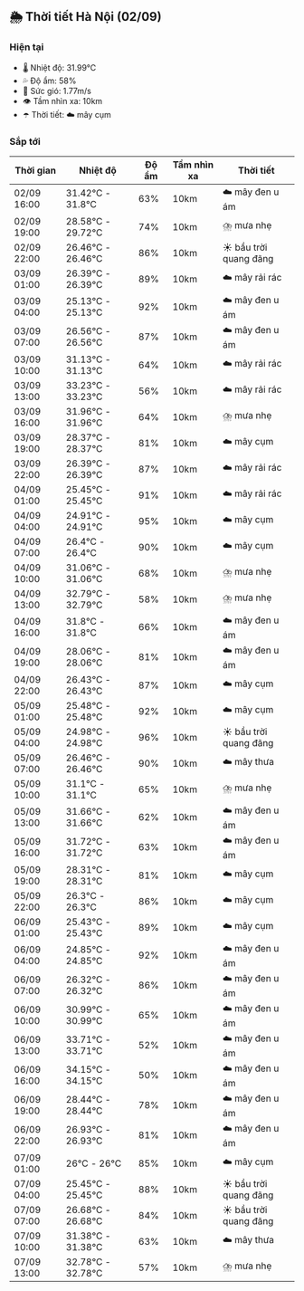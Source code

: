 ## 🌦️ Thời tiết Hà Nội (02/09)

### Hiện tại

- 🌡️ Nhiệt độ: 31.99℃
- 💦 Độ ẩm: 58%
- 💨 Sức gió: 1.77m/s
- 👁️ Tầm nhìn xa: 10km
- ☂️ Thời tiết: ☁️ mây cụm

### Sắp tới

| Thời gian | Nhiệt độ | Độ ẩm | Tầm nhìn xa | Thời tiết |
| --- | --- | --- | --- | --- |
| 02/09 16:00 | 31.42℃ - 31.8℃ | 63% | 10km | ☁️ mây đen u ám |
| 02/09 19:00 | 28.58℃ - 29.72℃ | 74% | 10km | ⛈️ mưa nhẹ |
| 02/09 22:00 | 26.46℃ - 26.46℃ | 86% | 10km | ☀️ bầu trời quang đãng |
| 03/09 01:00 | 26.39℃ - 26.39℃ | 89% | 10km | ☁️ mây rải rác |
| 03/09 04:00 | 25.13℃ - 25.13℃ | 92% | 10km | ☁️ mây đen u ám |
| 03/09 07:00 | 26.56℃ - 26.56℃ | 87% | 10km | ☁️ mây đen u ám |
| 03/09 10:00 | 31.13℃ - 31.13℃ | 64% | 10km | ☁️ mây rải rác |
| 03/09 13:00 | 33.23℃ - 33.23℃ | 56% | 10km | ☁️ mây rải rác |
| 03/09 16:00 | 31.96℃ - 31.96℃ | 64% | 10km | ⛈️ mưa nhẹ |
| 03/09 19:00 | 28.37℃ - 28.37℃ | 81% | 10km | ☁️ mây cụm |
| 03/09 22:00 | 26.39℃ - 26.39℃ | 87% | 10km | ☁️ mây rải rác |
| 04/09 01:00 | 25.45℃ - 25.45℃ | 91% | 10km | ☁️ mây rải rác |
| 04/09 04:00 | 24.91℃ - 24.91℃ | 95% | 10km | ☁️ mây cụm |
| 04/09 07:00 | 26.4℃ - 26.4℃ | 90% | 10km | ☁️ mây cụm |
| 04/09 10:00 | 31.06℃ - 31.06℃ | 68% | 10km | ⛈️ mưa nhẹ |
| 04/09 13:00 | 32.79℃ - 32.79℃ | 58% | 10km | ⛈️ mưa nhẹ |
| 04/09 16:00 | 31.8℃ - 31.8℃ | 66% | 10km | ☁️ mây đen u ám |
| 04/09 19:00 | 28.06℃ - 28.06℃ | 81% | 10km | ☁️ mây đen u ám |
| 04/09 22:00 | 26.43℃ - 26.43℃ | 87% | 10km | ☁️ mây cụm |
| 05/09 01:00 | 25.48℃ - 25.48℃ | 92% | 10km | ☁️ mây cụm |
| 05/09 04:00 | 24.98℃ - 24.98℃ | 96% | 10km | ☀️ bầu trời quang đãng |
| 05/09 07:00 | 26.46℃ - 26.46℃ | 90% | 10km | ☁️ mây thưa |
| 05/09 10:00 | 31.1℃ - 31.1℃ | 65% | 10km | ⛈️ mưa nhẹ |
| 05/09 13:00 | 31.66℃ - 31.66℃ | 62% | 10km | ☁️ mây đen u ám |
| 05/09 16:00 | 31.72℃ - 31.72℃ | 63% | 10km | ☁️ mây đen u ám |
| 05/09 19:00 | 28.31℃ - 28.31℃ | 81% | 10km | ☁️ mây cụm |
| 05/09 22:00 | 26.3℃ - 26.3℃ | 86% | 10km | ☁️ mây cụm |
| 06/09 01:00 | 25.43℃ - 25.43℃ | 89% | 10km | ☁️ mây cụm |
| 06/09 04:00 | 24.85℃ - 24.85℃ | 92% | 10km | ☁️ mây đen u ám |
| 06/09 07:00 | 26.32℃ - 26.32℃ | 86% | 10km | ☁️ mây đen u ám |
| 06/09 10:00 | 30.99℃ - 30.99℃ | 65% | 10km | ☁️ mây đen u ám |
| 06/09 13:00 | 33.71℃ - 33.71℃ | 52% | 10km | ☁️ mây đen u ám |
| 06/09 16:00 | 34.15℃ - 34.15℃ | 50% | 10km | ☁️ mây đen u ám |
| 06/09 19:00 | 28.44℃ - 28.44℃ | 78% | 10km | ☁️ mây đen u ám |
| 06/09 22:00 | 26.93℃ - 26.93℃ | 81% | 10km | ☁️ mây đen u ám |
| 07/09 01:00 | 26℃ - 26℃ | 85% | 10km | ☁️ mây cụm |
| 07/09 04:00 | 25.45℃ - 25.45℃ | 88% | 10km | ☀️ bầu trời quang đãng |
| 07/09 07:00 | 26.68℃ - 26.68℃ | 84% | 10km | ☀️ bầu trời quang đãng |
| 07/09 10:00 | 31.38℃ - 31.38℃ | 63% | 10km | ☁️ mây thưa |
| 07/09 13:00 | 32.78℃ - 32.78℃ | 57% | 10km | ⛈️ mưa nhẹ |
